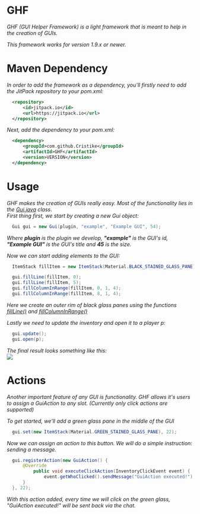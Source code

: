 # GHF
*GHF (GUI Helper Framework) is a light framework that is meant to help in the creation of GUIs.*

*This framework works for version 1.9.x or newer.*

# Maven Dependency
*In order to add the framework as a dependency, you'll firstly need to add the JitPack repository to your pom.xml:*

```xml
  <repository>
      <id>jitpack.io</id>
      <url>https://jitpack.io</url>
  </repository>
```

*Next, add the dependency to your pom.xml:*

```xml
  <dependency>
      <groupId>com.github.Cristike</groupId>
      <artifactId>GHF</artifactId>
      <version>VERSION</version>
  </dependency>
```

# Usage
*GHF makes the creation of GUIs really easy. Most of the functionality lies in the [Gui.java](https://github.com/Cristike/GHF/blob/master/src/main/java/me/cristike/ghf/Gui.java) class*.  
*First thing first, we start by creating a new Gui object:*

```java
  Gui gui = new Gui(plugin, "example", "Example GUI", 54);
```
*Where **plugin** is the plugin we develop, **"example"** is the GUI's id, **"Example GUI"** is the GUI's title and **45** is the size.*

*Now we can start adding elements to the GUI:*  
```java
  ItemStack fillItem = new ItemStack(Material.BLACK_STAINED_GLASS_PANE);

  gui.fillLine(fillItem, 0);
  gui.fillLine(fillItem, 5);
  gui.fillColumnInRange(fillItem, 0, 1, 4);
  gui.fillColumnInRange(fillItem, 8, 1, 4);
```  
*Here we create an outer rim of black glass panes using the functions
[fillLine()](https://github.com/Cristike/GHF/blob/c4e6974047d7beae1409ad79d679007d5e2b9565/src/main/java/me/cristike/ghf/Gui.java#L265) and
[fillColumnInRange()](https://github.com/Cristike/GHF/blob/c4e6974047d7beae1409ad79d679007d5e2b9565/src/main/java/me/cristike/ghf/Gui.java#L320)*

*Lastly we need to update the inventory and open it to a player p:*
```java
  gui.update();
  gui.open(p);
```
*The final result looks something like this:*  
![](https://cdn.discordapp.com/attachments/957707270228168835/984133778723176508/example.png)

# Actions
*Another important feature of any GUI is functionality. GHF allows it's users to assign a GuiAction to any slot. (Currently only click actions are supported)*

*To get started, we'll add a green glass pane in the middle of the GUI*
```java
  gui.set(new ItemStack(Material.GREEN_STAINED_GLASS_PANE), 22);
```  
*Now we can assign an action to this button. We will do a simple instruction: sending a message.*
```java
  gui.registerAction(new GuiAction() {
      @Override
          public void executeClickAction(InventoryClickEvent event) {
              event.getWhoClicked().sendMessage("GuiAction executed!");
      }
  }, 22);
```  
*With this action added, every time we will click on the green glass, "GuiAction executed!" will be sent back via the chat.*
